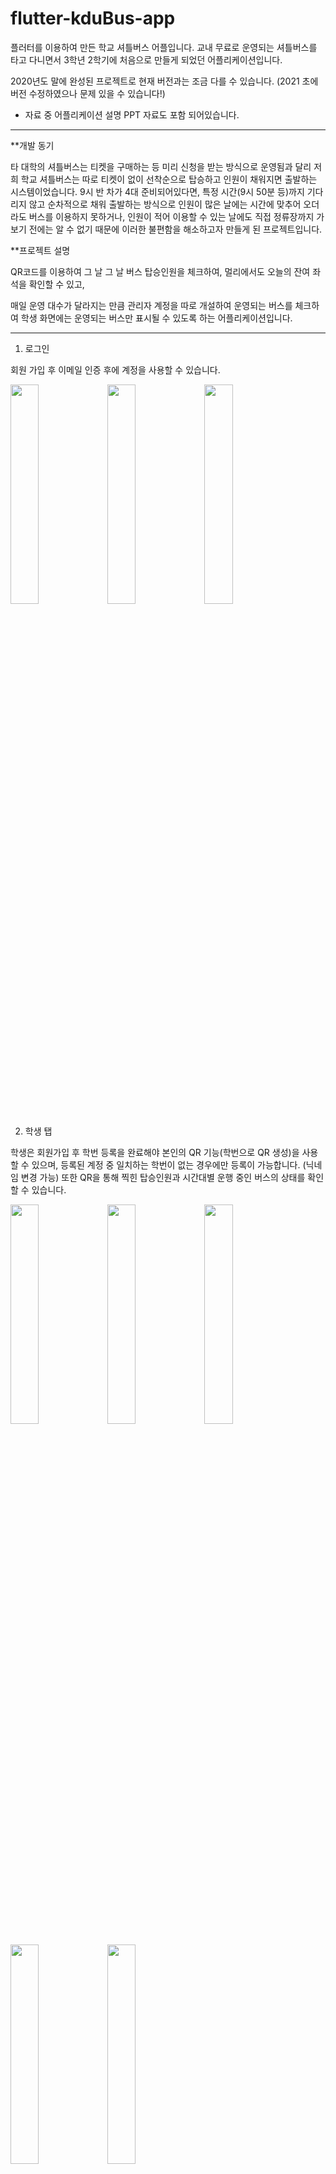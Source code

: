 # flutter-kduBus-app

플러터를 이용하여 만든 학교 셔틀버스 어플입니다.
교내 무료로 운영되는 셔틀버스를 타고 다니면서
3학년 2학기에 처음으로 만들게 되었던 어플리케이션입니다.


2020년도 말에 완성된 프로젝트로 현재 버전과는 조금 다를 수 있습니다.
(2021 초에 버전 수정하였으나 문제 있을 수 있습니다!)

- 자료 중 어플리케이션 설명 PPT 자료도 포함 되어있습니다.
------------------------------------------------------------------------------------



**개발 동기


타 대학의 셔틀버스는 티켓을 구매하는 등 미리 신청을 받는 방식으로 운영됨과 달리
저희 학교 셔틀버스는 따로 티켓이 없이 선착순으로 탑승하고 인원이 채워지면 출발하는 시스템이었습니다.
9시 반 차가 4대 준비되어있다면, 특정 시간(9시 50분 등)까지 기다리지 않고 순차적으로 채워 출발하는 방식으로
인원이 많은 날에는 시간에 맞추어 오더라도 버스를 이용하지 못하거나,
인원이 적어 이용할 수 있는 날에도 직접 정류장까지 가보기 전에는 알 수 없기 때문에
이러한 불편함을 해소하고자 만들게 된 프로젝트입니다.

**프로젝트 설명


QR코드를 이용하여 그 날 그 날 버스 탑승인원을 체크하여,
멀리에서도 오늘의 잔여 좌석을 확인할 수 있고,

매일 운영 대수가 달라지는 만큼 관리자 계정을 따로 개설하여 운영되는 버스를 체크하여
학생 화면에는 운영되는 버스만 표시될 수 있도록 하는 어플리케이션입니다.



--------------------------------------------------------------------------------


1. 로그인


회원 가입 후 이메일 인증 후에 계정을 사용할 수 있습니다.


<img src="https://github.com/mingulee-only/flutter-kduBus-app/blob/main/%EB%A1%9C%EA%B7%B8%EC%9D%B81.png" width=30%> <img src="https://github.com/mingulee-only/flutter-kduBus-app/blob/main/%EB%A1%9C%EA%B7%B8%EC%9D%B82.png" width=30%> <img src="https://github.com/mingulee-only/flutter-kduBus-app/blob/main/%EB%A1%9C%EA%B7%B8%EC%9D%B83.png" width=30%>






2. 학생 탭


학생은 회원가입 후 학번 등록을 완료해야 본인의 QR 기능(학번으로 QR 생성)을 사용할 수 있으며,
등록된 계정 중 일치하는 학번이 없는 경우에만 등록이 가능합니다. (닉네임 변경 가능)
또한 QR을 통해 찍힌 탑승인원과 시간대별 운행 중인 버스의 상태를 확인할 수 있습니다.

<img src="https://github.com/mingulee-only/flutter-kduBus-app/blob/main/%ED%95%99%EB%B2%88%20%EC%9D%B4%EB%A6%84%20%EC%9E%85%EB%A0%A5.png" width=30%> <img src="https://github.com/mingulee-only/flutter-kduBus-app/blob/main/%ED%95%99%EC%83%9D1.png" width=30%> <img src="https://github.com/mingulee-only/flutter-kduBus-app/blob/main/%ED%95%99%EC%83%9D2.png" width=30%>


<img src="https://github.com/mingulee-only/flutter-kduBus-app/blob/main/%ED%95%99%EC%83%9D3.png" width=30%> <img src="https://github.com/mingulee-only/flutter-kduBus-app/blob/main/%ED%95%99%EC%83%9D4.png" width=30%>






3. 관리자 탭


관리자 탭에서는 운행 중인 버스를 관리할 수 있습니다.
요일별/시간별로 운행되는 버스 수가 다르기 때문에 '운행 중단' 시 학생들에게는 해당 호차가 표시되지 않습니다
QR스캐너를 통해서 해당 호차 탑승인원을 체크할 수 있습니다
탑승하는 학생들의 QR을 스캔하여 인원을 집계합니다.


<img src="https://github.com/mingulee-only/flutter-kduBus-app/blob/main/%EA%B4%80%EB%A6%AC%EC%9E%901.png" width=30%> <img src="https://github.com/mingulee-only/flutter-kduBus-app/blob/main/%EA%B4%80%EB%A6%AC%EC%9E%902.png" width=30%> <img src="https://github.com/mingulee-only/flutter-kduBus-app/blob/main/%EA%B4%80%EB%A6%AC%EC%9E%903.png" width=30%>


<img src="https://github.com/mingulee-only/flutter-kduBus-app/blob/main/%EA%B4%80%EB%A6%AC%EC%9E%904.png" width=30%> <img src="https://github.com/mingulee-only/flutter-kduBus-app/blob/main/%EA%B4%80%EB%A6%AC%EC%9E%905.png" width=30%>











